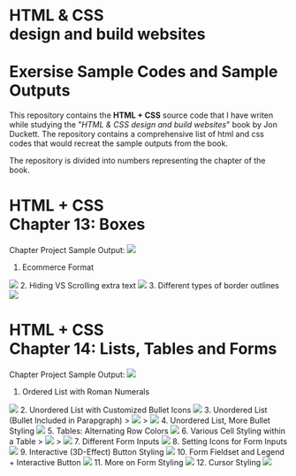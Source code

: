 # HTML & CSS<br>design and build websites<br><br>Exersise Sample Codes and Sample Outputs

This repository contains the **HTML + CSS** source code that I have writen while studying the "*HTML & CSS design and build websites*" book by Jon Duckett. The repository contains a comprehensive list of html and css codes that would recreat the sample outputs from the book.

The repository is divided into numbers representing the chapter of the book.


# HTML + CSS<br>Chapter 13: Boxes
Chapter Project Sample Output:
<img src="sample_outputs/13/0.png">
1. Ecommerce Format
<img src="sample_outputs/13/1.png">
2. Hiding VS Scrolling extra text
<img src="sample_outputs/13/2.png">
3. Different types of border outlines
<img src="sample_outputs/13/3.png">


# HTML + CSS<br>Chapter 14: Lists, Tables and Forms
Chapter Project Sample Output:
<img src="sample_outputs/14/0.png">
1. Ordered List with Roman Numerals
<img src="sample_outputs/14/1.png">
2. Unordered List with Customized Bullet Icons
<img src="sample_outputs/14/2.png">
3. Unordered List (Bullet Included in Parapgraph)
> <img src="sample_outputs/14/3a.png">
> <img src="sample_outputs/14/3b.png">
4. Unordered List, More Bullet Styling
<img src="sample_outputs/14/4.png">
5. Tables: Alternating Row Colors
<img src="sample_outputs/14/5.png">
6. Various Cell Styling within a Table
> <img src="sample_outputs/14/6a.png">
> <img src="sample_outputs/14/6b.png">
7. Different Form Inputs
<img src="sample_outputs/14/7.png">
8. Setting Icons for Form Inputs
<img src="sample_outputs/14/8.png">
9. Interactive (3D-Effect) Button Styling
<img src="sample_outputs/14/9.png">
10. Form Fieldset and Legend + Interactive Button
<img src="sample_outputs/14/10.png">
11. More on Form Styling
<img src="sample_outputs/14/11.png">
12. Cursor Styling 
<img src="sample_outputs/14/12.png">
